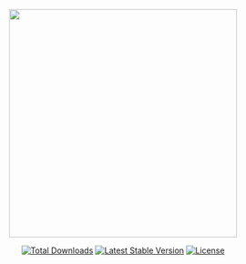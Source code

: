 <p align="center"><img src="https://repository-images.githubusercontent.com/449558987/89bbafa8-8ed7-45d0-9baf-8683e5ed220c" width="400"></p>
<p align="center">
<a href="https://packagist.org/packages/lavamake/lavamake"><img src="https://img.shields.io/packagist/dt/lavamake/lavamake" alt="Total Downloads"></a>
<a href="https://packagist.org/packages/lavamake/lavamake"><img src="https://img.shields.io/packagist/v/lavamake/lavamake" alt="Latest Stable Version"></a>
<a href="https://packagist.org/packages/lavamake/lavamake"><img src="https://img.shields.io/packagist/l/lavamake/lavamake" alt="License"></a>
</p>
